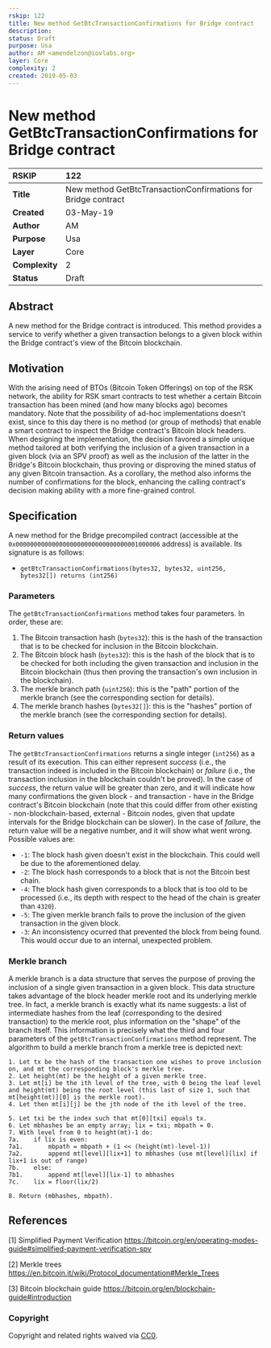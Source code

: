 ```yaml
---
rskip: 122
title: New method GetBtcTransactionConfirmations for Bridge contract 
description: 
status: Draft
purpose: Usa
author: AM <amendelzon@iovlabs.org>
layer: Core
complexity: 2
created: 2019-05-03
---
```

# New method GetBtcTransactionConfirmations for Bridge contract

|RSKIP          |122           |
| :------------ |:-------------|
|**Title**      |New method GetBtcTransactionConfirmations for Bridge contract |
|**Created**    |03-May-19 |
|**Author**     |AM |
|**Purpose**    |Usa |
|**Layer**      |Core |
|**Complexity** |2 |
|**Status**     |Draft |

## Abstract

A new method for the Bridge contract is introduced. This method provides a service to verify whether a given transaction belongs to a given block within the Bridge contract's view of the Bitcoin blockchain.

## Motivation

With the arising need of BTOs (Bitcoin Token Offerings) on top of the RSK network, the ability for RSK smart contracts to test whether a certain Bitcoin transaction has been mined (and how many blocks ago) becomes mandatory. Note that the possibility of ad-hoc implementations doesn't exist, since to this day there is no method (or group of methods) that enable a smart contract to inspect the Bridge contract's Bitcoin block headers. When designing the implementation, the decision favored a simple unique method tailored at both verifying the inclusion of a given transaction in a given block (via an SPV proof) as well as the inclusion of the latter in the Bridge's Bitcoin blockchain, thus proving or disproving the mined status of any given Bitcoin transaction. As a corollary, the method also informs the number of confirmations for the block, enhancing the calling contract's decision making ability with  a more fine-grained control.

## Specification

A new method for the Bridge precompiled contract (accessible at the `0x0000000000000000000000000000000001000006` address) is available. Its signature is as follows:

- `getBtcTransactionConfirmations(bytes32, bytes32, uint256, bytes32[]) returns (int256)`

### Parameters

The `getBtcTransactionConfirmations` method takes four parameters. In order, these are:

1. The Bitcoin transaction hash (`bytes32`): this is the hash of the transaction that is to be checked for inclusion in the Bitcoin blockchain.
2. The Bitcoin block hash (`bytes32`): this is the hash of the block that is to be checked for both including the given transaction and inclusion in the Bitcoin blockchain (thus then proving the transaction's own inclusion in the blockchain).
3. The merkle branch path (`uint256`): this is the "path" portion of the merkle branch (see the corresponding section for details).
4. The merkle branch hashes (`bytes32[]`): this is the "hashes" portion of the merkle branch (see the corresponding section for details).

### Return values

The `getBtcTransactionConfirmations` returns a single integer (`int256`) as a result of its execution. This can either represent _success_ (i.e., the transaction indeed is included in the Bitcoin blockchain) or _failure_ (i.e., the transaction inclusion in the blockchain couldn't be proved). In the case of _success_, the return value will be greater than zero, and it will indicate how many confirmations the given block - and transaction - have in the Bridge contract's Bitcoin blockchain (note that this could differ from other existing - non-blockchain-based, external - Bitcoin nodes, given that update intervals for the Bridge blockchain can be slower). In the case of _failure_, the return value will be a negative number, and it will show what went wrong. Possible values are:

- `-1`: The block hash given doesn't exist in the blockchain. This could well be due to the aforementioned delay.
- `-2`: The block hash corresponds to a block that is not the Bitcoin best chain.
- `-4`: The block hash given corresponds to a block that is too old to be processed (i.e., its depth with respect to the head of the chain is greater than `4320`).
- `-5`: The given merkle branch fails to prove the inclusion of the given transaction in the given block.
- `-3`: An inconsistency ocurred that prevented the block from being found. This would occur due to an internal, unexpected problem.

### Merkle branch

A merkle branch is a data structure that serves the purpose of proving the inclusion of a single given transaction in a given block. This data structure takes advantage of the block header merkle root and its underlying merkle tree. In fact, a merkle branch is exactly what its name suggests: a list of intermediate hashes from the leaf (corresponding to the desired transaction) to the merkle root, plus information on the "shape" of the branch itself. This information is precisely what the third and four parameters of the `getBtcTransactionConfirmations` method represent. The algorithm to build a merkle branch from a merkle tree is depicted next:

```text
1. Let tx be the hash of the transaction one wishes to prove inclusion on, and mt the corresponding block's merkle tree.
2. Let height(mt) be the height of a given merkle tree.
3. Let mt[i] be the ith level of the tree, with 0 being the leaf level and height(mt) being the root level (this last of size 1, such that mt[height(mt)][0] is the merkle root).
4. Let then mt[i][j] be the jth node of the ith level of the tree.

5. Let txi be the index such that mt[0][txi] equals tx.
6. Let mbhashes be an empty array; lix = txi; mbpath = 0.
7. With level from 0 to height(mt)-1 do:  
7a.    if lix is even:  
7a1.       mbpath = mbpath + (1 << (height(mt)-level-1))
7a2.       append mt[level][lix+1] to mbhashes (use mt[level][lix] if lix+1 is out of range)  
7b.    else:  
7b1.       append mt[level][lix-1] to mbhashes
7c.    lix = floor(lix/2)

8. Return (mbhashes, mbpath).
```

## References

[1] Simplified Payment Verification https://bitcoin.org/en/operating-modes-guide#simplified-payment-verification-spv

[2] Merkle trees https://en.bitcoin.it/wiki/Protocol_documentation#Merkle_Trees

[3] Bitcoin blockchain guide https://bitcoin.org/en/blockchain-guide#introduction

### Copyright

Copyright and related rights waived via [CC0](https://creativecommons.org/publicdomain/zero/1.0/).
